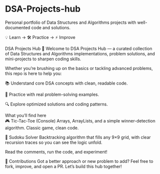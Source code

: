 # DSA-Projects-hub
Personal portfolio of Data Structures and Algorithms projects with well-documented code and solutions.

💡 Learn → 🛠 Practice → ⚡ Improve

DSA Projects Hub 🚀
Welcome to DSA Projects Hub — a curated collection of Data Structures and Algorithms implementations, problem solutions, and mini-projects to sharpen coding skills.

Whether you’re brushing up on the basics or tackling advanced problems, this repo is here to help you:

📚 Understand core DSA concepts with clean, readable code.

🧠 Practice with real problem-solving examples.

🔍 Explore optimized solutions and coding patterns.

What you’ll find here
<br>
🎮 Tic-Tac-Toe (Console)
Arrays, ArrayLists, and a simple winner-detection algorithm. Classic game, clean code.

🧩 Sudoku Solver
Backtracking algorithm that fills any 9×9 grid, with clear recursion traces so you can see the logic unfold.


Read the comments, run the code, and experiment!

🤝 Contributions
Got a better approach or new problem to add? Feel free to fork, improve, and open a PR. Let’s build this hub together!

